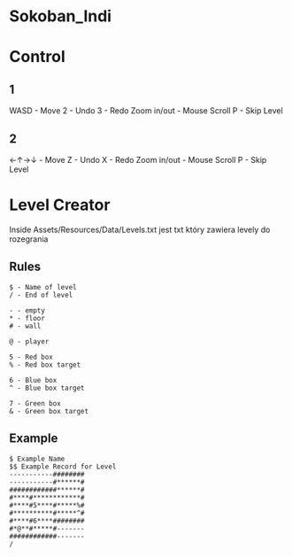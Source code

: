 # Sokoban_Indi

# Control

## 1
WASD - Move
2 - Undo
3 - Redo
Zoom in/out - Mouse Scroll
P - Skip Level

## 2
←↑→↓ - Move
Z - Undo
X - Redo
Zoom in/out - Mouse Scroll
P - Skip Level

# Level Creator
Inside Assets/Resources/Data/Levels.txt jest txt który zawiera levely do rozegrania

## Rules

```
$ - Name of level
/ - End of level

- - empty
* - floor
# - wall

@ - player

5 - Red box 
% - Red box target

6 - Blue box
^ - Blue box target

7 - Green box
& - Green box target
```

## Example
```
$ Example Name
$$ Example Record for Level
-----------########
-----------#******#
############******#
#****#************#
#****#5****#*****%#
#**********#*****^#
#****#6****########
#*@**#*****#-------
############-------
/
```

